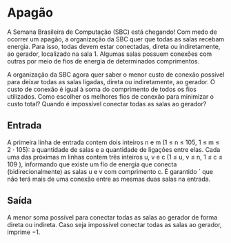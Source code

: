 # Apagão
A Semana Brasileira de Computação (SBC) está chegando! Com medo de ocorrer um apagão, a organização da SBC quer que todas as salas recebam energia. Para isso, todas devem estar conectadas, direta ou indiretamente, ao gerador, localizado na sala 1. Algumas salas possuem conexões com outras por meio de fios de energia de determinados comprimentos.

A organização da SBC agora quer saber o menor custo de conexão possível para deixar todas as salas ligadas, direta ou indiretamente, ao gerador. O custo de conexão é igual à soma do comprimento de todos os fios utilizados. Como escolher os melhores fios de conexão para minimizar o custo total? Quando é impossível conectar todas as salas ao gerador?

## Entrada
A primeira linha de entrada contem dois inteiros n e m (1 ≤ n ≤ 105, 1 ≤ m ≤ 2 · 105): a quantidade de salas e a quantidade de ligações entre elas. Cada uma das próximas m linhas contem três inteiros u, v e c (1 ≤ u, v ≤ n, 1 ≤ c ≤ 109 ), informando que existe um fio de energia que conecta (bidirecionalmente) as salas u e v com comprimento c. É garantido ´
que não terá mais de uma conexão entre as mesmas duas salas na entrada.

## Saída
A menor soma possível para conectar todas as salas ao gerador de forma direta ou indireta. Caso seja impossível conectar todas as salas ao gerador, imprime −1.